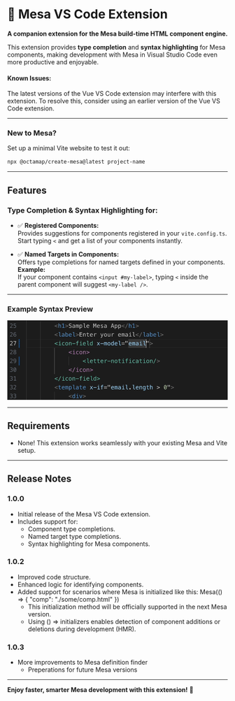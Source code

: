 # 🚀 **Mesa VS Code Extension**  
**A companion extension for the Mesa build-time HTML component engine.**  

This extension provides **type completion** and **syntax highlighting** for Mesa components, making development with Mesa in Visual Studio Code even more productive and enjoyable. 

#### Known Issues:
The latest versions of the Vue VS Code extension may interfere with this extension. To resolve this, consider using an earlier version of the Vue VS Code extension.

---

### **New to Mesa?**  
Set up a minimal Vite website to test it out:  
```bash
npx @octamap/create-mesa@latest project-name
```

---

## **Features**

### Type Completion & Syntax Highlighting for:
- ✅ **Registered Components:**  
  Provides suggestions for components registered in your `vite.config.ts`. Start typing `<` and get a list of your components instantly.

- ✅ **Named Targets in Components:**  
  Offers type completions for named targets defined in your components.  
  **Example:**  
  If your component contains `<input #my-label>`, typing `<` inside the parent component will suggest `<my-label />`.

---

### **Example Syntax Preview**  
![Syntax Highlighting and Completions](images/syntax.png)

---

## **Requirements**

- None! This extension works seamlessly with your existing Mesa and Vite setup.

---

## **Release Notes**

### **1.0.0**
- Initial release of the Mesa VS Code extension.  
- Includes support for:
  - Component type completions.
  - Named target type completions.  
  - Syntax highlighting for Mesa components.

### **1.0.2**
- Improved code structure.
- Enhanced logic for identifying components.
- Added support for scenarios where Mesa is initialized like this: Mesa(() => { "comp": "./some/comp.html" })
  - This initialization method will be officially supported in the next Mesa version.
  - Using () => initializers enables detection of component additions or deletions during development (HMR).


### **1.0.3**
- More improvements to Mesa definition finder
  - Preperations for future Mesa versions
---

**Enjoy faster, smarter Mesa development with this extension!** 🚀